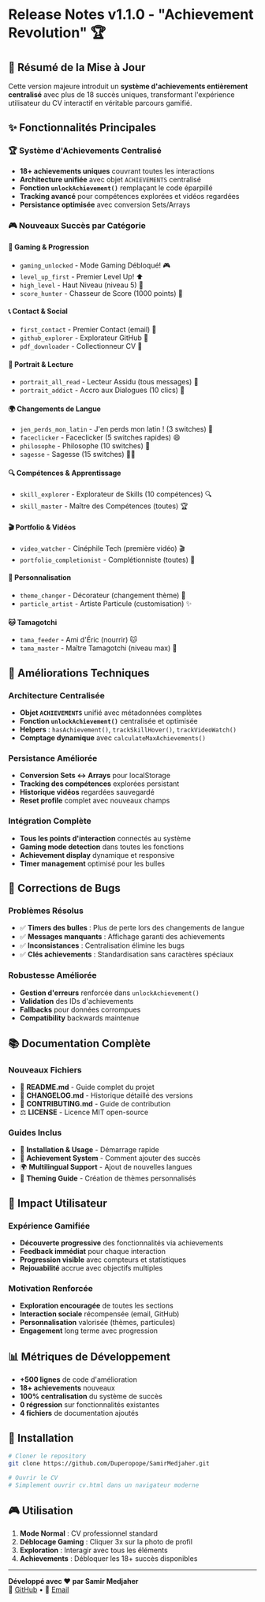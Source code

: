 # Release Notes v1.1.0 - "Achievement Revolution" 🏆

## 🎯 Résumé de la Mise à Jour

Cette version majeure introduit un **système d'achievements entièrement centralisé** avec plus de 18 succès uniques, transformant l'expérience utilisateur du CV interactif en véritable parcours gamifié.

## ✨ Fonctionnalités Principales

### 🏆 Système d'Achievements Centralisé
- **18+ achievements uniques** couvrant toutes les interactions
- **Architecture unifiée** avec objet `ACHIEVEMENTS` centralisé
- **Fonction `unlockAchievement()`** remplaçant le code éparpillé
- **Tracking avancé** pour compétences explorées et vidéos regardées
- **Persistance optimisée** avec conversion Sets/Arrays

### 🎮 Nouveaux Succès par Catégorie

#### 🚀 Gaming & Progression
- `gaming_unlocked` - Mode Gaming Débloqué! 🎮
- `level_up_first` - Premier Level Up! ⬆️  
- `high_level` - Haut Niveau (niveau 5) 🚀
- `score_hunter` - Chasseur de Score (1000 points) 💯

#### 📞 Contact & Social  
- `first_contact` - Premier Contact (email) 📧
- `github_explorer` - Explorateur GitHub 🐙
- `pdf_downloader` - Collectionneur CV 📄

#### 📖 Portrait & Lecture
- `portrait_all_read` - Lecteur Assidu (tous messages) 📖
- `portrait_addict` - Accro aux Dialogues (10 clics) 💬

#### 🌍 Changements de Langue
- `jen_perds_mon_latin` - J'en perds mon latin ! (3 switches) 🤯
- `faceclicker` - Faceclicker (5 switches rapides) 😄
- `philosophe` - Philosophe (10 switches) 📖
- `sagesse` - Sagesse (15 switches) 🤔💫

#### 🔍 Compétences & Apprentissage
- `skill_explorer` - Explorateur de Skills (10 compétences) 🔍
- `skill_master` - Maître des Compétences (toutes) 🏆

#### 🎬 Portfolio & Vidéos
- `video_watcher` - Cinéphile Tech (première vidéo) 🎬
- `portfolio_completionist` - Complétionniste (toutes) 🎯

#### 🎨 Personnalisation
- `theme_changer` - Décorateur (changement thème) 🎨
- `particle_artist` - Artiste Particule (customisation) ✨

#### 🐱 Tamagotchi
- `tama_feeder` - Ami d'Éric (nourrir) 🐱
- `tama_master` - Maître Tamagotchi (niveau max) 👑

## 🔧 Améliorations Techniques

### Architecture Centralisée
- **Objet `ACHIEVEMENTS`** unifié avec métadonnées complètes
- **Fonction `unlockAchievement()`** centralisée et optimisée
- **Helpers** : `hasAchievement()`, `trackSkillHover()`, `trackVideoWatch()`
- **Comptage dynamique** avec `calculateMaxAchievements()`

### Persistance Améliorée
- **Conversion Sets ↔ Arrays** pour localStorage
- **Tracking des compétences** explorées persistant
- **Historique vidéos** regardées sauvegardé
- **Reset profile** complet avec nouveaux champs

### Intégration Complète
- **Tous les points d'interaction** connectés au système
- **Gaming mode detection** dans toutes les fonctions
- **Achievement display** dynamique et responsive
- **Timer management** optimisé pour les bulles

## 🐛 Corrections de Bugs

### Problèmes Résolus
- ✅ **Timers des bulles** : Plus de perte lors des changements de langue
- ✅ **Messages manquants** : Affichage garanti des achievements
- ✅ **Inconsistances** : Centralisation élimine les bugs
- ✅ **Clés achievements** : Standardisation sans caractères spéciaux

### Robustesse Améliorée  
- **Gestion d'erreurs** renforcée dans `unlockAchievement()`
- **Validation** des IDs d'achievements
- **Fallbacks** pour données corrompues
- **Compatibility** backwards maintenue

## 📚 Documentation Complète

### Nouveaux Fichiers
- 📄 **README.md** - Guide complet du projet
- 📝 **CHANGELOG.md** - Historique détaillé des versions
- 🤝 **CONTRIBUTING.md** - Guide de contribution
- ⚖️ **LICENSE** - Licence MIT open-source

### Guides Inclus
- 🚀 **Installation & Usage** - Démarrage rapide
- 🎯 **Achievement System** - Comment ajouter des succès
- 🌍 **Multilingual Support** - Ajout de nouvelles langues
- 🎨 **Theming Guide** - Création de thèmes personnalisés

## 🎯 Impact Utilisateur

### Expérience Gamifiée
- **Découverte progressive** des fonctionnalités via achievements
- **Feedback immédiat** pour chaque interaction
- **Progression visible** avec compteurs et statistiques
- **Rejouabilité** accrue avec objectifs multiples

### Motivation Renforcée
- **Exploration encouragée** de toutes les sections
- **Interaction sociale** récompensée (email, GitHub)
- **Personnalisation** valorisée (thèmes, particules)
- **Engagement** long terme avec progression

## 📊 Métriques de Développement

- **+500 lignes** de code d'amélioration
- **18+ achievements** nouveaux
- **100% centralisation** du système de succès
- **0 régression** sur fonctionnalités existantes
- **4 fichiers** de documentation ajoutés

## 🚀 Installation

```bash
# Cloner le repository
git clone https://github.com/Duperopope/SamirMedjaher.git

# Ouvrir le CV
# Simplement ouvrir cv.html dans un navigateur moderne
```

## 🎮 Utilisation

1. **Mode Normal** : CV professionnel standard
2. **Déblocage Gaming** : Cliquer 3x sur la photo de profil  
3. **Exploration** : Interagir avec tous les éléments
4. **Achievements** : Débloquer les 18+ succès disponibles

---

**Développé avec ❤️ par Samir Medjaher**  
🔗 [GitHub](https://github.com/Duperopope) • 📧 [Email](mailto:s.medjaher@gmail.com)
